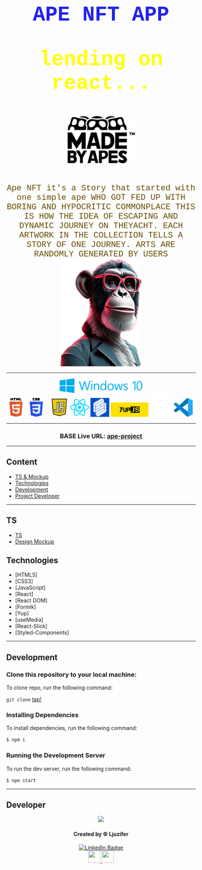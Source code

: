 <h1 align="center" style="color: #2222ec; font-family: Roboto Mono,Consolas,Liberation Mono,Courier New,Courier,monospace;
    font-size: 55px;
    font-weight: 700;">
APE NFT APP <p style="color: yellow">lending on react...</p> <img src="./src/icons/logo.svg" fill="white" width="180"/>
</h1>

<div align="center" color="#694e04" style="color: #694e04; font-family: Roboto Mono,Consolas,Liberation Mono,Courier New,Courier,monospace;
    font-size: 22px;
    font-weight: 500;">
Ape NFT it's a Story that started with one simple ape WHO GOT FED UP WITH BORING AND HYPOCRITIC COMMONPLACE THIS IS HOW THE IDEA OF
ESCAPING AND DYNAMIC JOURNEY ON THEYACHT. EACH ARTWORK IN THE COLLECTION TELLS A STORY OF ONE JOURNEY. ARTS ARE RANDOMLY GENERATED BY USERS
</div>
<div align='center'>
<img src='./src/images/apes/hero-img-mob-1x.png'/>
</div>

---

<div align="center">
<img src="./public/icons/windows.svg" width="220"/>
</div>

<div align="center" style="margin-left: auto; margin-right: auto; width: fit-content;">
<a><img src="./public/icons/html.png" width="50"/></a>
<a><img src="./public/icons/css.png" width="50"/></a>
<a><img src="./public/icons/js.png" width="50"/></a>
<a><img src="./public/icons/react.png" width="50"/></a>
<a><img src="./public/icons/formik.256x256.png" width="50"/></a>
<a><img src="./public/icons/yup.webp" width="100"/></a>
<a><img src="./public/icons/github-icon.webp" width="60"/></a>
<a><img src="./public/icons/Visual_Studio_Code_0.10.1_icon.png" width="50"/></a>
</div>

---

<div align="center">
<h3>BASE Live URL: <a href="https://ljuzifer.github.io/ape-project/" target="_blank" rel="noreferrer noopener">ape-project</a></h3>
</div>

---

## Content

-   [TS & Mockup](#TS)
-   [Technologies](#Technologies)
-   [Development](#Development)
-   [Project Developer](#Developer)

---

## TS

-   [TS](https://docs.google.com/document/d/1U3BNnY61mQnyvSC_dphAVgYDP1omhO4g/edit#heading=h.75qiissueht4)
-   [Design Mockup](https://www.figma.com/file/NhwvCnRetLh4PsJY3rD2d6/Ape-NFT?type=design&node-id=51%3A952&mode=design&t=FRLZSC6KhEuOSkVs-1)

## Technologies

-   [HTML5]
-   [CSS3]
-   [JavaScript]
-   [React]
-   [React DOM]
-   [Formik]
-   [Yup]
-   [useMedia]
-   [React-Slick]
-   [Styled-Components]

---

## Development

### Clone this repository to your local machine:

To clone repo, run the following command:

`git clone` [tap!](https://github.com/Ljuzifer/ape-project.git)

### Installing Dependencies

To install dependencies, run the following command:

```sh
$ npm i
```

### Running the Development Server

To run the dev server, run the following command:

```sh
$ npm start
```

---

## Developer

<div align="center">
  <img src="https://media4.giphy.com/media/6wDZlsdqvMweQaNY2w/giphy.gif?cid=ecf05e47mkur64xx7xsm444af0s4xi1yxegcc0k76oc57j7v&ep=v1_gifs_search&rid=giphy.gif&ct=g" width="180"/>
</div>

<div align="center">
  <h4>Created by &copy; Ljuzifer</h4>
  <a href="https://www.linkedin.com/in/ljuzifer/" target="_blank" rel="noopener norefferer">
    <img src="https://img.shields.io/badge/LinkedIn-blue?style=for-the-badge&logo=linkedin&logoColor=white" alt="LinkedIn Badge"/>
  </a>
</div>
<div align='center'>
<a href="https://t.me/Ljuzifer" target="_blank" rel="noreferrer"> 
<picture> 
<img src="https://upload.wikimedia.org/wikipedia/commons/8/82/Telegram_logo.svg" width="32" height="32" /> 
</picture> 
</a>
<a href="mailto:ljuzifer@gmail.com" target="_blank" rel="noreferrer"> 
<picture> 
<img src="https://upload.wikimedia.org/wikipedia/commons/7/7e/Gmail_icon_%282020%29.svg" width="32" height="32" /> 
</picture> 
</a>
</div>
